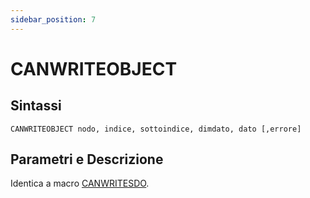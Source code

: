 ```yaml
---
sidebar_position: 7
---
```


# CANWRITEOBJECT 

## Sintassi

  ```
CANWRITEOBJECT nodo, indice, sottoindice, dimdato, dato [,errore]
  ```

## Parametri e Descrizione
Identica a macro [CANWRITESDO](CANWRITESDO.md).

